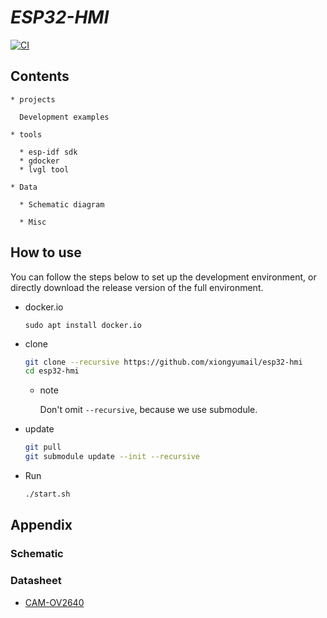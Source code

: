 # _ESP32-HMI_

[![CI](https://github.com/xiongyumail/esp-hmi/actions/workflows/main.yml/badge.svg)](https://github.com/xiongyumail/esp-hmi/actions/workflows/main.yml)

## Contents

    * projects

      Development examples

    * tools

      * esp-idf sdk
      * gdocker
      * lvgl tool

    * Data

      * Schematic diagram

      * Misc

## How to use

You can follow the steps below to set up the development environment, or directly download the release version of the full environment.

* docker.io

  ```
  sudo apt install docker.io
  ```

* clone

  ```bash
  git clone --recursive https://github.com/xiongyumail/esp32-hmi
  cd esp32-hmi
  ```

  * note

    Don't omit `--recursive`, because we use submodule.

* update

  ```bash
  git pull
  git submodule update --init --recursive
  ```

* Run

  ```bash
  ./start.sh
  ```

## Appendix

### Schematic

### Datasheet

* [CAM-OV2640](docs/OV2640_DS+(2.2).pdf)
